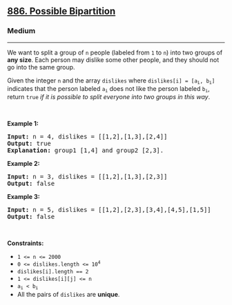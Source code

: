 <h2><a href="https://leetcode.com/problems/possible-bipartition/">886. Possible Bipartition</a></h2><h3>Medium</h3><hr><div><p>We want to split a group of <code>n</code> people (labeled from <code>1</code> to <code>n</code>) into two groups of <strong>any size</strong>. Each person may dislike some other people, and they should not go into the same group.</p>

<p>Given the integer <code>n</code> and the array <code>dislikes</code> where <code>dislikes[i] = [a<sub>i</sub>, b<sub>i</sub>]</code> indicates that the person labeled <code>a<sub>i</sub></code> does not like the person labeled <code>b<sub>i</sub></code>, return <code>true</code> <em>if it is possible to split everyone into two groups in this way</em>.</p>

<p>&nbsp;</p>
<p><strong class="example">Example 1:</strong></p>

<pre><strong>Input:</strong> n = 4, dislikes = [[1,2],[1,3],[2,4]]
<strong>Output:</strong> true
<strong>Explanation:</strong> group1 [1,4] and group2 [2,3].
</pre>

<p><strong class="example">Example 2:</strong></p>

<pre><strong>Input:</strong> n = 3, dislikes = [[1,2],[1,3],[2,3]]
<strong>Output:</strong> false
</pre>

<p><strong class="example">Example 3:</strong></p>

<pre><strong>Input:</strong> n = 5, dislikes = [[1,2],[2,3],[3,4],[4,5],[1,5]]
<strong>Output:</strong> false
</pre>

<p>&nbsp;</p>
<p><strong>Constraints:</strong></p>

<ul>
	<li><code>1 &lt;= n &lt;= 2000</code></li>
	<li><code>0 &lt;= dislikes.length &lt;= 10<sup>4</sup></code></li>
	<li><code>dislikes[i].length == 2</code></li>
	<li><code>1 &lt;= dislikes[i][j] &lt;= n</code></li>
	<li><code>a<sub>i</sub> &lt; b<sub>i</sub></code></li>
	<li>All the pairs of <code>dislikes</code> are <strong>unique</strong>.</li>
</ul>
</div>